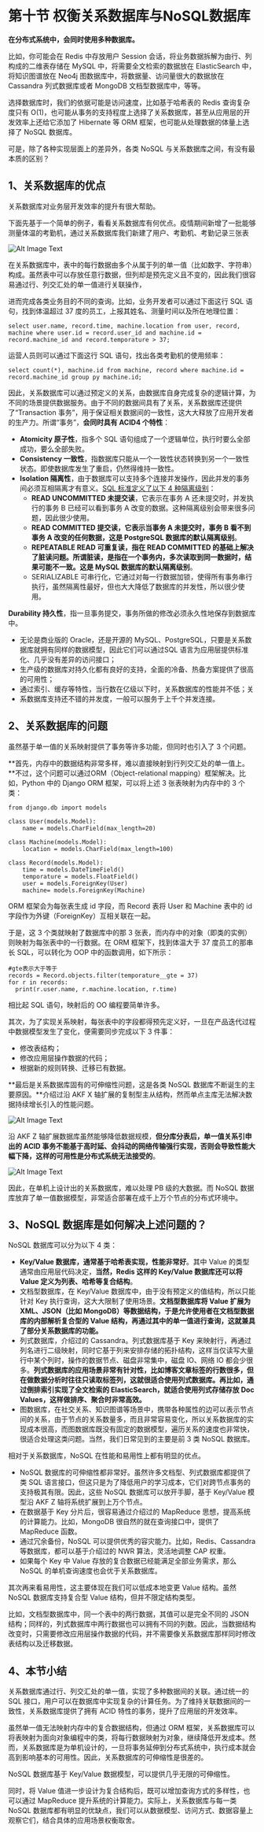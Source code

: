 # **第十节 权衡关系数据库与NoSQL数据库**

**在分布式系统中，会同时使用多种数据库。**

比如，你可能会在 Redis 中存放用户 Session 会话，将业务数据拆解为由行、列构成的二维表存储在 MySQL 中，将需要全文检索的数据放在 ElasticSearch 中，将知识图谱放在 Neo4j 图数据库中，将数据量、访问量很大的数据放在 Cassandra 列式数据库或者 MongoDB 文档型数据库中，等等。


选择数据库时，我们的依据可能是访问速度，比如基于哈希表的 Redis 查询复杂度只有 O(1)，也可能从事务的支持程度上选择了关系数据库，甚至从应用层的开发效率上还给它添加了 Hibernate 等 ORM 框架，也可能从处理数据的体量上选择了 NoSQL 数据库。

可是，除了各种实现层面上的差异外，各类 NoSQL 与关系数据库之间，有没有最本质的区别？

## **1、关系数据库的优点**

关系数据库对业务层开发效率的提升有很大帮助。

下面先基于一个简单的例子，看看关系数据库有何优点。疫情期间新增了一批能够测量体温的考勤机，通过关系数据库我们新建了用户、考勤机、考勤记录三张表

![Alt Image Text](../images/chap3_10_1.png "Body image")

在关系数据库中，表中的每行数据由多个从属于列的单一值（比如数字、字符串）构成。虽然表中可以存放任意行数据，但列却是预先定义且不变的，因此我们很容易通过行、列交汇处的单一值进行关联操作，

进而完成各类业务目的不同的查询。比如，业务开发者可以通过下面这行 SQL 语句，找到体温超过 37 度的员工，上报其姓名、测量时间以及所在地理位置：

```
select user.name, record.time, machine.location from user, record, machine where user.id = record.user_id and machine.id = record.machine_id and record.temporature > 37;
```

运营人员则可以通过下面这行 SQL 语句，找出各类考勤机的使用频率：

```
select count(*), machine.id from machine, record where machine.id = record.machine_id group py machine.id;
```

因此，关系数据库可以通过预定义的关系，由数据库自身完成复杂的逻辑计算，为不同的场景提供数据服务。由于不同的数据间具有了关系，关系数据库还提供了“Transaction 事务”，用于保证相关数据间的一致性，这大大释放了应用开发者的生产力。所谓“事务”，**会同时具有 ACID4 个特性**：

* **Atomicity 原子性**，指多个 SQL 语句组成了一个逻辑单位，执行时要么全部成功，要么全部失败。
* **Consistency 一致性**，指数据库只能从一个一致性状态转换到另一个一致性状态。即使数据库发生了重启，仍然得维持一致性。
* **Isolation 隔离性**，由于数据库可以支持多个连接并发操作，因此并发的事务间必须互相隔离才有意义。[SQL 标准定义了以下 4 种隔离级别](https://chao-xi.github.io/jxdatabasebook/chap1/3mysql_isolaion/)：
	* **READ UNCOMMITTED 未提交读**，它表示在事务 A 还未提交时，并发执行的事务 B 已经可以看到事务 A 改变的数据。这种隔离级别会带来很多问题，因此很少使用。
	* **READ COMMITTED 提交读，它表示当事务 A 未提交时，事务 B 看不到事务 A 改变的任何数据，这是 PostgreSQL 数据库的默认隔离级别**。
	* **REPEATABLE READ 可重复读，指在 READ COMMITTED 的基础上解决了脏读问题。所谓脏读，是指在一个事务内，多次读取到同一数据时，结果可能不一致。这是 MySQL 数据库的默认隔离级别**。
	* SERIALIZABLE 可串行化，它通过对每一行数据加锁，使得所有事务串行执行，虽然隔离性最好，但也大大降低了数据库的并发性，所以很少使用。

**Durability 持久性**，指一旦事务提交，事务所做的修改必须永久性地保存到数据库中。


* 无论是商业版的 Oracle，还是开源的 MySQL、PostgreSQL，只要是关系数据库就拥有同样的数据模型，因此它们可以通过SQL 语言为应用层提供标准化、几乎没有差异的访问接口；
* 生产级的数据库对持久化都有良好的支持，全面的冷备、热备方案提供了很高的可用性；
* 通过索引、缓存等特性，当行数在亿级以下时，关系数据库的性能并不低；关
* 系数据库支持还不错的并发度，一般可以服务于上千个并发连接。


## **2、关系数据库的问题**

虽然基于单一值的关系映射提供了事务等许多功能，但同时也引入了 3 个问题。

**首先，内存中的数据结构非常多样，难以直接映射到行列交汇处的单一值上。**不过，这个问题可以通过ORM（Object-relational mapping）框架解决。比如，Python 中的 Django ORM 框架，可以将上述 3 张表映射为内存中的 3 个类：

```
from django.db import models

class User(models.Model):
    name = models.CharField(max_length=20)

class Machine(models.Model):
    location = models.CharField(max_length=100)
    
class Record(models.Model):
    time = models.DateTimeField()
    temporature = models.FloatField()
    user = models.ForeignKey(User)
    machine= models.ForeignKey(Machine)
```

ORM 框架会为每张表生成 id 字段，而 Record 表将 User 和 Machine 表中的 id 字段作为外键（ForeignKey）互相关联在一起。

于是，这 3 个类就映射了数据库中的那 3 张表，而内存中的对象（即类的实例）则映射为每张表中的一行数据。在 ORM 框架下，找到体温大于 37 度员工的那串长 SQL，可以转化为 OOP 中的函数调用，如下所示：

```
#gte表示大于等于
records = Record.objects.filter(temporature__gte = 37)
for r in records:
  print(r.user.name, r.machine.location, r.time)
```

相比起 SQL 语句，映射后的 OO 编程要简单许多。

其次，为了实现关系映射，每张表中的字段都得预先定义好，一旦在产品迭代过程中数据模型发生了变化，便需要同步完成以下 3 件事：

* 修改表结构；
* 修改应用层操作数据的代码；
* 根据新的规则转换、迁移已有数据。

**最后是关系数据库固有的可伸缩性问题，这是各类 NoSQL 数据库不断诞生的主要原因。**介绍过沿 AKF X 轴扩展的复制型主从结构，然而单点主库无法解决数据持续增长引入的性能问题。


![Alt Image Text](../images/chap3_10_2.png "Body image")

沿 AKF Z 轴扩展数据库虽然能够降低数据规模，**但分库分表后，单一值关系引申出的 ACID 事务不能基于高时延、会抖动的网络传输强行实现，否则会导致性能大幅下降，这样的可用性是分布式系统无法接受的**。

![Alt Image Text](../images/chap3_10_3.png "Body image")

因此，在单机上设计出的关系数据库，难以处理 PB 级的大数据。而 NoSQL 数据库放弃了单一值数据模型，非常适合部署在成千上万个节点的分布式环境中。

## **3、NoSQL 数据库是如何解决上述问题的？**

NoSQL 数据库可以分为以下 4 类：

* **Key/Value 数据库，通常基于哈希表实现，性能非常好**。其中 Value 的类型通常由应用层代码决定，**当然，Redis 这样的 Key/Value 数据库还可以将 Value 定义为列表、哈希等复合结构**。
* 文档型数据库，在 Key/Value 数据库中，由于没有预定义的值结构，所以只能针对 Key 执行查询，这大大限制了使用场景。**文档型数据库将 Value 扩展为 XML、JSON（比如 MongoDB）等数据结构，于是允许使用者在文档型数据库的内部解析复合型的 Value 结构，再通过其中的单一值进行查询，这就兼具了部分关系数据库的功能。**
* 列式数据库，介绍过的 Cassandra。列式数据库基于 Key 来映射行，再通过列名进行二级映射，同时它基于列来安排存储的拓扑结构，这样当仅读写大量行中某个列时，操作的数据节点、磁盘非常集中，磁盘 IO、网络 IO 都会少很多。**列式数据库的应用场景非常有针对性，比如博客文章标签的行数很多，但在做数据分析时往往只读取标签列，这就很适合使用列式数据库。再比如，通过倒排索引实现了全文检索的 ElasticSearch，就适合使用列式存储存放 Doc Values，这样做排序、聚合时非常高效。**
* 图数据库，在社交关系、知识图谱等场景中，携带各种属性的边可以表示节点间的关系，由于节点的关系数量多，而且非常容易变化，所以关系数据库的实现成本很高，而图数据库既没有固定的数据模型，遍历关系的速度也非常快，很适合处理这类问题。当然，我们日常见到的主要是前 3 类 NoSQL 数据库。


相对于关系数据库，NoSQL 在性能和易用性上都有明显的优点。

* NoSQL 数据库的可伸缩性都非常好。虽然许多文档型、列式数据库都提供了类 SQL 语言接口，但这只是为了降低用户的学习成本，它们对跨节点事务的支持极其有限。因此，这些 NoSQL 数据库可以放开手脚，基于 Key/Value 模型沿 AKF Z 轴将系统扩展到上万个节点。
* 在数据基于 Key 分片后，很容易通过介绍过的 MapReduce 思想，提高系统的计算能力。比如，MongoDB 很自然的就在查询接口中，提供了MapReduce 函数。
* 通过冗余备份，NoSQL 可以提供优秀的容灾能力。比如，Redis、Cassandra 等数据库，都可以基于介绍过的 NWR 算法，灵活地调整 CAP 权重。
* 如果每个 Key 中 Value 存放的复合数据已经能满足全部业务需求，那么 NoSQL 的单机查询速度也会优于关系数据库。


其次再来看易用性，这主要体现在我们可以低成本地变更 Value 结构。虽然 NoSQL 数据库支持复合型 Value 结构，但并不限定结构类型。

比如，文档型数据库中，同一个表中的两行数据，其值可以是完全不同的 JSON 结构；同样的，列式数据库中两行数据也可以拥有不同的列数。因此，当数据结构改变时，只需要修改应用层操作数据的代码，并不需要像关系数据库那样同时修改表结构以及迁移数据。


## **4、本节小结**

关系数据库通过行、列交汇处的单一值，实现了多种数据间的关联。通过统一的 SQL 接口，用户可以在数据库中实现复杂的计算任务。为了维持关联数据间的一致性，关系数据库提供了拥有 ACID 特性的事务，提升了应用层的开发效率。

虽然单一值无法映射内存中的复合数据结构，但通过 ORM 框架，关系数据库可以将表映射为面向对象编程中的类，将每行数据映射为对象，继续降低开发成本。然而，关系数据库是为单机设计的，一旦将事务延伸到分布式系统中，执行成本就会高到影响基本的可用性。因此，关系数据库的可伸缩性是很差的。

NoSQL 数据库基于 Key/Value 数据模型，可以提供几乎无限的可伸缩性。

同时，将 Value 值进一步设计为复合结构后，既可以增加查询方式的多样性，也可以通过 MapReduce 提升系统的计算能力。实际上，关系数据库与每一类 NoSQL 数据库都有明显的优缺点，我们可以从数据模型、访问方式、数据容量上观察它们，结合具体的应用场景权衡取舍。